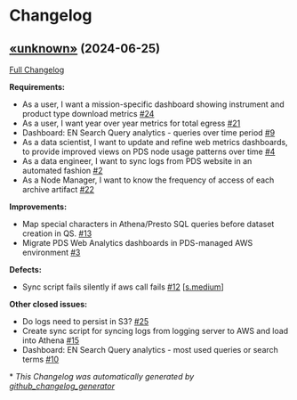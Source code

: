 # Changelog

## [«unknown»](https://github.com/NASA-PDS/web-analytics/tree/«unknown») (2024-06-25)

[Full Changelog](https://github.com/NASA-PDS/web-analytics/compare/d6977fda23e31e92e8229725ad26c02e0e665157...«unknown»)

**Requirements:**

- As a user, I want a mission-specific dashboard showing instrument and product type download metrics [\#24](https://github.com/NASA-PDS/web-analytics/issues/24)
- As a user, I want year over year metrics for total egress [\#21](https://github.com/NASA-PDS/web-analytics/issues/21)
- Dashboard: EN Search Query analytics - queries over time period [\#9](https://github.com/NASA-PDS/web-analytics/issues/9)
- As a data scientist, I want to update and refine web metrics dashboards, to provide improved views on PDS node usage patterns over time [\#4](https://github.com/NASA-PDS/web-analytics/issues/4)
- As a data engineer, I want to sync logs from PDS website in an automated fashion [\#2](https://github.com/NASA-PDS/web-analytics/issues/2)
- As a Node Manager, I want to know the frequency of access of each archive artifact [\#22](https://github.com/NASA-PDS/web-analytics/issues/22)

**Improvements:**

- Map special characters in Athena/Presto SQL queries before dataset creation in QS. [\#13](https://github.com/NASA-PDS/web-analytics/issues/13)
- Migrate PDS Web Analytics dashboards in PDS-managed AWS environment [\#3](https://github.com/NASA-PDS/web-analytics/issues/3)

**Defects:**

- Sync script fails silently if aws call fails [\#12](https://github.com/NASA-PDS/web-analytics/issues/12) [[s.medium](https://github.com/NASA-PDS/web-analytics/labels/s.medium)]

**Other closed issues:**

- Do logs need to persist in S3? [\#25](https://github.com/NASA-PDS/web-analytics/issues/25)
- Create sync script for syncing logs from logging server to AWS and load into Athena [\#15](https://github.com/NASA-PDS/web-analytics/issues/15)
- Dashboard: EN Search Query analytics - most used queries or search terms [\#10](https://github.com/NASA-PDS/web-analytics/issues/10)



\* *This Changelog was automatically generated by [github_changelog_generator](https://github.com/github-changelog-generator/github-changelog-generator)*
